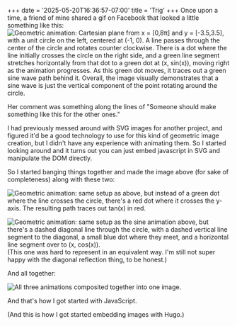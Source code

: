 +++
date = '2025-05-20T16:36:57-07:00'
title = 'Trig'
+++
Once upon a time, a friend of mine shared a gif on Facebook that looked a little something like this:
![Geometric animation: Cartesian plane from x = \[0,8π\] and y = \[-3.5,3.5\], with a unit circle on the left, centered at (-1, 0).  A line passes through the center of the circle and rotates counter clockwise.  There is a dot where the line initially crosses the circle on the right side, and a green line segment stretches horizontally from that dot to a green dot at (x, sin(x)), moving right as the animation progresses.  As this green dot moves, it traces out a green sine wave path behind it.  Overall, the image visually demonstrates that a sine wave is just the vertical component of the point rotating around the circle.](/posts/trig/trig-sin.svg)

Her comment was something along the lines of "Someone should make something like this for the other ones."

I had previously messed around with SVG images for another project, and figured it'd be a good technology to use for this kind of geometric image creation, but I didn't have any experience with animating them.  So I started looking around and it turns out you can just embed javascript in SVG and manipulate the DOM directly.

So I started banging things together and made the image above (for sake of completeness) along with these two:

![Geometric animation: same setup as above, but instead of a green dot where the line crosses the circle, there's a red dot where it crosses the y-axis.  The resulting path traces out tan(x) in red.](/posts/trig/trig-tan.svg)

![Geometric animation: same setup as the sine animation above, but there's a dashed diagonal line through the circle, with a dashed vertical line segment to the diagonal, a small blue dot where they meet, and a horizontal line segment over to (x, cos(x)).](/posts/trig/trig-cos.svg)
(This one was hard to represent in an equivalent way.  I'm still not super happy with the diagonal reflection thing, to be honest.)

And all together:

![All three animations composited together into one image.](/posts/trig/trig.svg)

And that's how I got started with JavaScript.

(And this is how I got started embedding images with Hugo.)